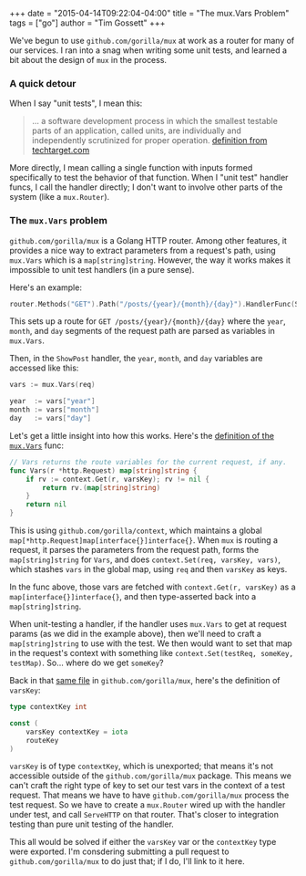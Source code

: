 +++
date = "2015-04-14T09:22:04-04:00"
title = "The mux.Vars Problem"
tags = ["go"]
author = "Tim Gossett"
+++

We've begun to use `github.com/gorilla/mux` at work as a router for many of our services. I ran into a snag when writing some unit tests, and learned a bit about the design of `mux` in the process.

### A quick detour

When I say "unit tests", I mean this:

> ... a software development process in which the smallest testable parts of an application, called units, are individually and independently scrutinized for proper operation.
> [definition from techtarget.com](http://searchsoftwarequality.techtarget.com/definition/unit-testing)

More directly, I mean calling a single function with inputs formed specifically to test the behavior of that function. When I "unit test" handler funcs, I call the handler directly; I don't want to involve other parts of the system (like a `mux.Router`).

### The `mux.Vars` problem

`github.com/gorilla/mux` is a Golang HTTP router. Among other features, it provides a nice way to extract parameters from a request's path, using `mux.Vars` which is a `map[string]string`. However, the way it works makes it impossible to unit test handlers (in a pure sense).

Here's an example:

```go
router.Methods("GET").Path("/posts/{year}/{month}/{day}").HandlerFunc(ShowPost)
```

This sets up a route for `GET /posts/{year}/{month}/{day}` where the `year`, `month`, and `day` segments of the request path are parsed as variables in `mux.Vars`.

Then, in the `ShowPost` handler, the `year`, `month`, and `day` variables are accessed like this:

```go
vars := mux.Vars(req)

year  := vars["year"]
month := vars["month"]
day   := vars["day"]
```

Let's get a little insight into how this works. Here's the [definition of the `mux.Vars`](https://github.com/gorilla/mux/blob/master/mux.go#L259) func:

```go
// Vars returns the route variables for the current request, if any.
func Vars(r *http.Request) map[string]string {
	if rv := context.Get(r, varsKey); rv != nil {
		return rv.(map[string]string)
	}
	return nil
}
```

This is using `github.com/gorilla/context`, which maintains a global `map[*http.Request]map[interface{}]interface{}`. When `mux` is routing a request, it parses the parameters from the request path, forms the `map[string]string` for `Vars`, and does `context.Set(req, varsKey, vars)`, which stashes `vars` in the global map, using `req` and then `varsKey` as keys.

In the func above, those vars are fetched with `context.Get(r, varsKey)` as a `map[interface{}]interface{}`, and then type-asserted back into a `map[string]string`.

When unit-testing a handler, if the handler uses `mux.Vars` to get at request params (as we did in the example above), then we'll need to craft a `map[string]string` to use with the test. We then would want to set that map in the request's context with something like `context.Set(testReq, someKey, testMap)`. So... where do we get `someKey`?

Back in that [same file](https://github.com/gorilla/mux/blob/master/mux.go#L251) in `github.com/gorilla/mux`, here's the definition of `varsKey`:

```go
type contextKey int

const (
	varsKey contextKey = iota
	routeKey
)
```

`varsKey` is of type `contextKey`, which is unexported; that means it's not accessible outside of the `github.com/gorilla/mux` package. This means we can't craft the right type of key to set our test vars in the context of a test request. That means we have to have `github.com/gorilla/mux` process the test request. So we have to create a `mux.Router` wired up with the handler under test, and call `ServeHTTP` on that router. That's closer to integration testing than pure unit testing of the handler.

This all would be solved if either the `varsKey` var or the `contextKey` type were exported. I'm consdering submitting a pull request to `github.com/gorilla/mux` to do just that; if I do, I'll link to it here.